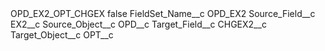<?xml version="1.0" encoding="UTF-8"?>
<CustomMetadata xmlns="http://soap.sforce.com/2006/04/metadata" xmlns:xsi="http://www.w3.org/2001/XMLSchema-instance" xmlns:xsd="http://www.w3.org/2001/XMLSchema">
    <label>OPD_EX2_OPT_CHGEX</label>
    <protected>false</protected>
    <values>
        <field>FieldSet_Name__c</field>
        <value xsi:type="xsd:string">OPD_EX2</value>
    </values>
    <values>
        <field>Source_Field__c</field>
        <value xsi:type="xsd:string">EX2__c</value>
    </values>
    <values>
        <field>Source_Object__c</field>
        <value xsi:type="xsd:string">OPD__c</value>
    </values>
    <values>
        <field>Target_Field__c</field>
        <value xsi:type="xsd:string">CHGEX2__c</value>
    </values>
    <values>
        <field>Target_Object__c</field>
        <value xsi:type="xsd:string">OPT__c</value>
    </values>
</CustomMetadata>
